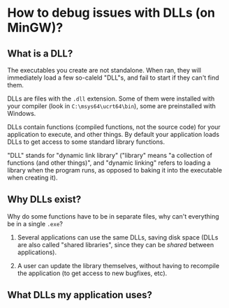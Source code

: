 # How to debug issues with DLLs (on MinGW)?

## What is a DLL?

The executables you create are not standalone. When ran, they will immediately load a few so-caleld "DLL"s, and fail to start if they can't find them.

DLLs are files with the `.dll` extension. Some of them were installed with your compiler (look in `C:\msys64\ucrt64\bin`), some are preinstalled with Windows.

DLLs contain functions (compiled functions, not the source code) for your application to execute, and other things. By default your application loads DLLs to get access to some standard library functions.

"DLL" stands for "dynamic link library" ("library" means "a collection of functions (and other things)", and "dynamic linking" refers to loading a library when the program runs, as opposed to baking it into the executable when creating it).

## Why DLLs exist?

Why do some functions have to be in separate files, why can't everything be in a single `.exe`?

1. Several applications can use the same DLLs, saving disk space (DLLs are also called "shared libraries", since they can be *shared* between applications).

2. A user can update the library themselves, without having to recompile the application (to get access to new bugfixes, etc).

## What DLLs my application uses?
